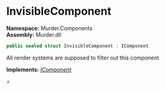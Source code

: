 # InvisibleComponent

**Namespace:** Murder.Components \
**Assembly:** Murder.dll

```csharp
public sealed struct InvisibleComponent : IComponent
```

All render systems are supposed to filter out this component

**Implements:** _[IComponent](../../Bang/Components/IComponent.html)_



⚡